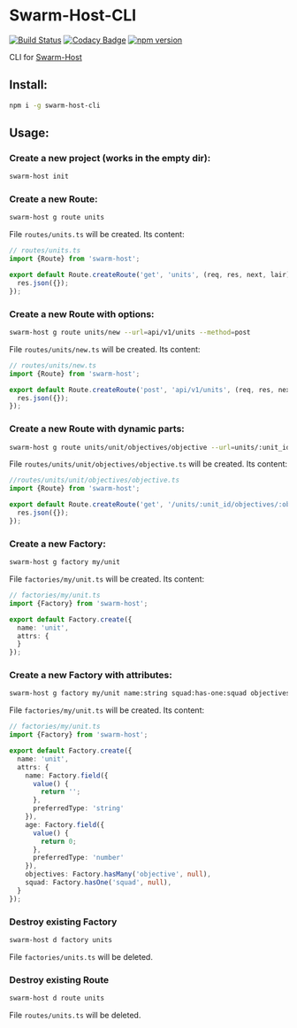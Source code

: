 # Swarm-Host-CLI

[![Build Status](https://travis-ci.org/onechiporenko/swarm-host-cli.svg?branch=master)](https://travis-ci.org/onechiporenko/swarm-host-cli)
[![Codacy Badge](https://api.codacy.com/project/badge/Grade/09abde586a6a4f24b859a5e4b3f57472)](https://www.codacy.com/app/cv_github/swarm-host-cli?utm_source=github.com&amp;utm_medium=referral&amp;utm_content=onechiporenko/swarm-host-cli&amp;utm_campaign=Badge_Grade)
[![npm version](https://badge.fury.io/js/swarm-host-cli.svg)](https://badge.fury.io/js/swarm-host-cli)

CLI for [Swarm-Host](https://github.com/onechiporenko/swarm)

## Install:

```bash
npm i -g swarm-host-cli
```

## Usage:

### Create a new project (works in the empty dir):

```bash
swarm-host init
```

### Create a new Route:

```bash
swarm-host g route units
```

File `routes/units.ts` will be created. Its content:

```typescript
// routes/units.ts
import {Route} from 'swarm-host';

export default Route.createRoute('get', 'units', (req, res, next, lair) => {
  res.json({});
});
```

### Create a new Route with options:

```bash
swarm-host g route units/new --url=api/v1/units --method=post
```

File `routes/units/new.ts` will be created. Its content:

```typescript
// routes/units/new.ts
import {Route} from 'swarm-host';

export default Route.createRoute('post', 'api/v1/units', (req, res, next, lair) => {
  res.json({});
});
```

### Create a new Route with dynamic parts:

```bash
swarm-host g route units/unit/objectives/objective --url=units/:unit_id/objectives/:objective_id
```

File `routes/units/unit/objectives/objective.ts` will be created. Its content:

```typescript
//routes/units/unit/objectives/objective.ts
import {Route} from 'swarm-host';

export default Route.createRoute('get', '/units/:unit_id/objectives/:objective_id', ({unit_id, objective_id}, res, next, lair) => {
  res.json({});
});

```

### Create a new Factory:

```bash
swarm-host g factory my/unit
```

File `factories/my/unit.ts` will be created. Its content:

```typescript
// factories/my/unit.ts
import {Factory} from 'swarm-host';

export default Factory.create({
  name: 'unit',
  attrs: {
  }
});
```

### Create a new Factory with attributes:

```bash
swarm-host g factory my/unit name:string squad:has-one:squad objectives:has-many:objective
```

File `factories/my/unit.ts` will be created. Its content:

```typescript
// factories/my/unit.ts
import {Factory} from 'swarm-host';

export default Factory.create({
  name: 'unit',
  attrs: {
    name: Factory.field({
      value() {
        return '';
      },
      preferredType: 'string'
    }),
    age: Factory.field({
      value() {
        return 0;
      },
      preferredType: 'number'
    }),
    objectives: Factory.hasMany('objective', null),
    squad: Factory.hasOne('squad', null),
  }
});
```

### Destroy existing Factory

```bash
swarm-host d factory units
```

File `factories/units.ts` will be deleted.

### Destroy existing Route

```bash
swarm-host d route units
```

File `routes/units.ts` will be deleted.
